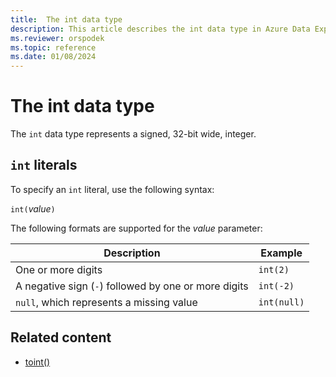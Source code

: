 ```yaml
---
title:  The int data type
description: This article describes the int data type in Azure Data Explorer.
ms.reviewer: orspodek
ms.topic: reference
ms.date: 01/08/2024
---
```

# The int data type

The `int` data type represents a signed, 32-bit wide, integer.

## `int` literals

To specify an `int` literal, use the following syntax:

`int(`*value*`)`

The following formats are supported for the *value* parameter:

|Description|Example|
|--|--|
|One or more digits|`int(2)`|
|A negative sign (`-`) followed by one or more digits|`int(-2)`|
|`null`, which represents a missing value|`int(null)`|

## Related content

* [toint()](../../query/tointfunction.md)
